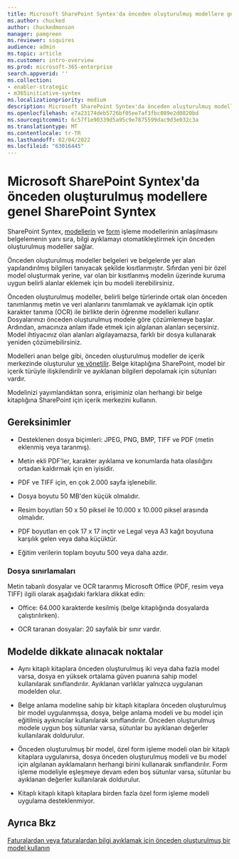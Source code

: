 ```yaml
---
title: Microsoft SharePoint Syntex'da önceden oluşturulmuş modellere genel SharePoint Syntex
ms.author: chucked
author: chuckedmonson
manager: pamgreen
ms.reviewer: ssquires
audience: admin
ms.topic: article
ms.customer: intro-overview
ms.prod: microsoft-365-enterprise
search.appverid: ''
ms.collection:
- enabler-strategic
- m365initiative-syntex
ms.localizationpriority: medium
description: Microsoft SharePoint Syntex'da önceden oluşturulmuş modeller hakkında bilgi SharePoint Syntex.
ms.openlocfilehash: e7a23174deb5726bf05ee7af3fbc089e2d0820bd
ms.sourcegitcommit: 6c57f1e90339d5a95c9e7875599dac9d3e032c3a
ms.translationtype: MT
ms.contentlocale: tr-TR
ms.lasthandoff: 02/04/2022
ms.locfileid: "63016445"
---
```

# <a name="prebuilt-models-overview-in-microsoft-sharepoint-syntex"></a>Microsoft SharePoint Syntex'da önceden oluşturulmuş modellere genel SharePoint Syntex

SharePoint Syntex, [modellerin](document-understanding-overview.md) ve [form](form-processing-overview.md) işleme modellerinin anlaşılmasını belgelemenin yanı sıra, bilgi ayıklamayı otomatikleştirmek için önceden oluşturulmuş modeller sağlar.

Önceden oluşturulmuş modeller belgeleri ve belgelerde yer alan yapılandırılmış bilgileri tanıyacak şekilde kısıtlanmıştır. Sıfırdan yeni bir özel model oluşturmak yerine, var olan bir kısıtlanmış modelin üzerinde kuruma uygun belirli alanlar eklemek için bu modeli iterebilirsiniz. 

Önceden oluşturulmuş modeller, belirli belge türlerinde ortak olan önceden tanımlanmış metin ve veri alanlarını tanımlamak ve ayıklamak için optik karakter tanıma (OCR) ile birlikte derin öğrenme modelleri kullanır. Dosyalarınızı önceden oluşturulmuş modele göre çözümlemeye başlar. Ardından, amacınıza anlam ifade etmek için algılanan alanları seçersiniz. Model ihtiyacınız olan alanları algılayamazsa, farklı bir dosya kullanarak yeniden çözümebilirsiniz.

Modelleri anan belge gibi, önceden oluşturulmuş modeller de içerik merkezinde oluşturulur [ve yönetilir](create-a-content-center.md). Belge kitaplığına SharePoint, model bir içerik türüyle ilişkilendirilr ve ayıklanan bilgileri depolamak için sütunları vardır. 

Modelinizi yayımlandıktan sonra, erişiminiz olan herhangi bir belge kitaplığına SharePoint için içerik merkezini kullanın.  

## <a name="requirements"></a>Gereksinimler

- Desteklenen dosya biçimleri: JPEG, PNG, BMP, TIFF ve PDF (metin eklenmiş veya taranmış).

- Metin ekli PDF'ler, karakter ayıklama ve konumlarda hata olasılığını ortadan kaldırmak için en iyisidir.

- PDF ve TIFF için, en çok 2.000 sayfa işlenebilir.

- Dosya boyutu 50 MB'den küçük olmalıdır.

- Resim boyutları 50 x 50 piksel ile 10.000 x 10.000 piksel arasında olmalıdır.

- PDF boyutları en çok 17 x 17 inçtir ve Legal veya A3 kağıt boyutuna karşılık gelen veya daha küçüktür.

- Eğitim verilerin toplam boyutu 500 veya daha azdır.

### <a name="file-limitations"></a>Dosya sınırlamaları

Metin tabanlı dosyalar ve OCR taranmış Microsoft Office (PDF, resim veya TIFF) ilgili olarak aşağıdaki farklara dikkat edin:

- Office: 64.000 karakterde kesilmiş (belge kitaplığında dosyalarda çalıştırılırken).

- OCR taranan dosyalar: 20 sayfalık bir sınır vardır.  

## <a name="model-considerations"></a>Modelde dikkate alınacak noktalar

- Aynı kitaplı kitaplara önceden oluşturulmuş iki veya daha fazla model varsa, dosya en yüksek ortalama güven puanına sahip model kullanılarak sınıflandırılır. Ayıklanan varlıklar yalnızca uygulanan modelden olur.

- Belge anlama modeline sahip bir kitaplı kitaplara önceden oluşturulmuş bir model uygulanmışsa, dosya, belge anlama modeli ve bu model için eğitilmiş ayıknıcılar kullanılarak sınıflandırılır. Önceden oluşturulmuş modele uygun boş sütunlar varsa, sütunlar bu ayıklanan değerler kullanılarak doldurulur.

- Önceden oluşturulmuş bir model, özel form işleme modeli olan bir kitaplı kitaplara uygulanırsa, dosya önceden oluşturulmuş modeli ve bu model için algılanan ayıklamaların herhangi birini kullanarak sınıflandırılır. Form işleme modeliyle eşleşmeye devam eden boş sütunlar varsa, sütunlar bu ayıklanan değerler kullanılarak doldurulur.

- Kitaplı kitaplı kitaplı kitaplara birden fazla özel form işleme modeli uygulama desteklenmiyor.


## <a name="see-also"></a>Ayrıca Bkz

[Faturalardan veya faturalardan bilgi ayıklamak için önceden oluşturulmuş bir model kullanın](prebuilt-overview.md)
 

